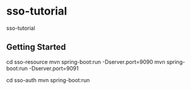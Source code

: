 # sso-tutorial
sso-tutorial

## Getting Started
cd sso-resource
mvn spring-boot:run -Dserver.port=9090
mvn spring-boot:run -Dserver.port=9091

cd sso-auth
mvn spring-boot:run
